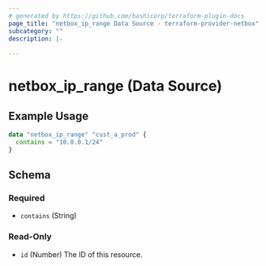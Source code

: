 ```yaml
---
# generated by https://github.com/hashicorp/terraform-plugin-docs
page_title: "netbox_ip_range Data Source - terraform-provider-netbox"
subcategory: ""
description: |-
  
---
```


# netbox_ip_range (Data Source)



## Example Usage

```terraform
data "netbox_ip_range" "cust_a_prod" {
  contains = "10.0.0.1/24"
}
```

<!-- schema generated by tfplugindocs -->
## Schema

### Required

- `contains` (String)

### Read-Only

- `id` (Number) The ID of this resource.


